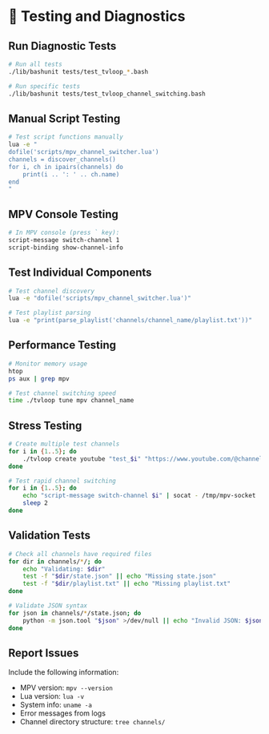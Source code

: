 # 🔧 Testing and Diagnostics

## Run Diagnostic Tests
```bash
# Run all tests
./lib/bashunit tests/test_tvloop_*.bash

# Run specific tests
./lib/bashunit tests/test_tvloop_channel_switching.bash
```

## Manual Script Testing
```bash
# Test script functions manually
lua -e "
dofile('scripts/mpv_channel_switcher.lua')
channels = discover_channels()
for i, ch in ipairs(channels) do
    print(i .. ': ' .. ch.name)
end
"
```

## MPV Console Testing
```bash
# In MPV console (press ` key):
script-message switch-channel 1
script-binding show-channel-info
```

## Test Individual Components
```bash
# Test channel discovery
lua -e "dofile('scripts/mpv_channel_switcher.lua')"

# Test playlist parsing
lua -e "print(parse_playlist('channels/channel_name/playlist.txt'))"
```

## Performance Testing
```bash
# Monitor memory usage
htop
ps aux | grep mpv

# Test channel switching speed
time ./tvloop tune mpv channel_name
```

## Stress Testing
```bash
# Create multiple test channels
for i in {1..5}; do
    ./tvloop create youtube "test_$i" "https://www.youtube.com/@channel" 1
done

# Test rapid channel switching
for i in {1..5}; do
    echo "script-message switch-channel $i" | socat - /tmp/mpv-socket
    sleep 2
done
```

## Validation Tests
```bash
# Check all channels have required files
for dir in channels/*/; do
    echo "Validating: $dir"
    test -f "$dir/state.json" || echo "Missing state.json"
    test -f "$dir/playlist.txt" || echo "Missing playlist.txt"
done

# Validate JSON syntax
for json in channels/*/state.json; do
    python -m json.tool "$json" >/dev/null || echo "Invalid JSON: $json"
done
```

## Report Issues
Include the following information:
- MPV version: `mpv --version`
- Lua version: `lua -v`
- System info: `uname -a`
- Error messages from logs
- Channel directory structure: `tree channels/`
